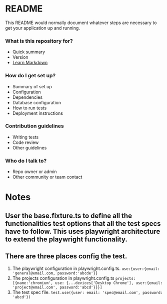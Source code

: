 # README #

This README would normally document whatever steps are necessary to get your application up and running.

### What is this repository for? ###

* Quick summary
* Version
* [Learn Markdown](https://bitbucket.org/tutorials/markdowndemo)

### How do I get set up? ###

* Summary of set up
* Configuration
* Dependencies
* Database configuration
* How to run tests
* Deployment instructions

### Contribution guidelines ###

* Writing tests
* Code review
* Other guidelines

### Who do I talk to? ###

* Repo owner or admin
* Other community or team contact


# Notes
## User the base.fixture.ts to define all the functionalities test options that all the test specs have to follow. This uses playwright architecture to extend the playwright functionality.

## There are three places config the test. 
1. The playwright configuration in playwright.config.ts.  ```use:{user:{email: 'general@email.com, password:'abcde'}}```
2. The projects configuration in playwright.config.ts ```projects:[{name:'chromium', use: {...devices['Desktop Chrome'], user:{email: 'project@email.com', password:'abcd'}}}]```
3. The test spec file. ```test.use({user: email: 'spec@email.com', password: 'abcd'}) ```